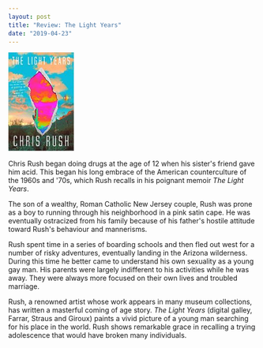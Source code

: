 ```yaml
---
layout: post
title: "Review: The Light Years"
date: "2019-04-23"
---
```


![](/assets/images/51Vi9Phgu8L._SX331_BO1204203200_-133x200.jpg)

Chris Rush began doing drugs at the age of 12 when his sister's friend gave him acid. This began his long embrace of the American counterculture of the 1960s and '70s, which Rush recalls in his poignant memoir _The Light Years_.

The son of a wealthy, Roman Catholic New Jersey couple, Rush was prone as a boy to running through his neighborhood in a pink satin cape. He was eventually ostracized from his family because of his father's hostile attitude toward Rush's behaviour and mannerisms.

Rush spent time in a series of boarding schools and then fled out west for a number of risky adventures, eventually landing in the Arizona wilderness. During this time he better came to understand his own sexuality as a young gay man. His parents were largely indifferent to his activities while he was away. They were always more focused on their own lives and troubled marriage.

Rush, a renowned artist whose work appears in many museum collections, has written a masterful coming of age story. _The Light Years_ (digital galley, Farrar, Straus and Giroux) paints a vivid picture of a young man searching for his place in the world. Rush shows remarkable grace in recalling a trying adolescence that would have broken many individuals.
